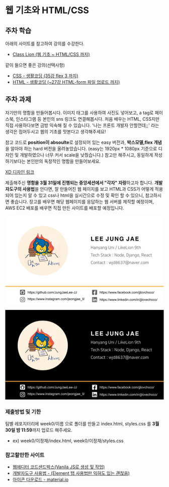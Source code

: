 # 웹 기초와 HTML/CSS

## 주차 학습
아래의 사이트를 참고하여 강의를 수강한다.
- [Class Lion (웹 기초 ~ HTML/CSS 까지)](https://classlion.net/)

같이 들으면 좋은 강의(선택사항)
- [CSS - 생활코딩 (35강 flex 3 까지)](https://www.youtube.com/watch?v=ONcmkf07EuI&list=PLuHgQVnccGMDaVaBmkX0qfB45R_bYrV62)
- [HTML - 생활코딩 (~27강 HTML-form 파일 업로드 까지)](https://www.youtube.com/watch?v=OGFgdro160I&list=PLuHgQVnccGMDUzDDCKW-pCZQY-MMCX5yB)



## 주차 과제
자기만의 명함을 만들어봅시다. 이미지 태그를 사용하여 사진도 넣어보고, a tag로 페이스북, 인스타그램 등 본인의 sns 링크도 연결해봅시다. 처음 배우는 HTML, CSS지만 직접 사용하다보면 금방 익숙해 질 수 있습니다. '나는 프론트 개발자 안할껀데;;' 라는 생각은 접어두시고 웹의 기초를 맛본다고 생각해주세요!  

참고 코드로 **position이 absoulte**로 설정되어 있는 easy 버전과, **박스모델,flex 개념**을 알아야 하는 hard 버전을 올려놓았습니다. (easy는 1920px * 1080px 기준으로 디자인 및 개발하였으나 너무 커서 scale을 낮췄습니다.) 참고만 해주시고, 동일하게 작성하기보다는 본인만의 독창적인 명함을 만들어보세요. 

[XD 디자인 링크](https://xd.adobe.com/view/201755dd-1a62-4939-af55-07d6e3bd293d-7544/)


제출해주신 **명함을 3월 31일에 진행되는 중앙세션에서 "각자" 자랑**하고자 합니다. **개발자도구의 사용법**을 안다면, 잘 만들어진 웹 페이지를 보고 HTML과 CSS가 어떻게 적용되어 있는지 알 수 있고 css나 html을 실시간으로 수정 및 확인 할 수 있으니, 참고하시면 좋습니다. 장고를 배우면 해당 웹페이지를 응답하는 웹 서버를 제작할 예정이며, AWS EC2 배포를 배우면 직접 만든 사이트를 배포할 예정입니다. 

<kbd>![예시1](Example1.png)</kbd>


<kbd>![예시2](Example2.png)</kbd>

### 제출방법 및 기한
팀별 레포지터리에 week0/이름 으로 폴더를 만들고 index.html, styles.css 를 **3월 30일 밤 11:59**까지 업로드 해주세요. 
- ex) week0/이정재/index.html, week0/이정재/styles.css

### 참고할만한 사이트
- [웹에디터 코드샌드박스(Vanila JS로 생성 및 작업)](https://codesandbox.io/)
- [개발자도구 사용법 - (Element 탭 사용법만 익혀도 있는 괜찮음)](https://blogpack.tistory.com/756)
- [아이콘 다운로드 - material.io](https://material.io/resources/icons/)
